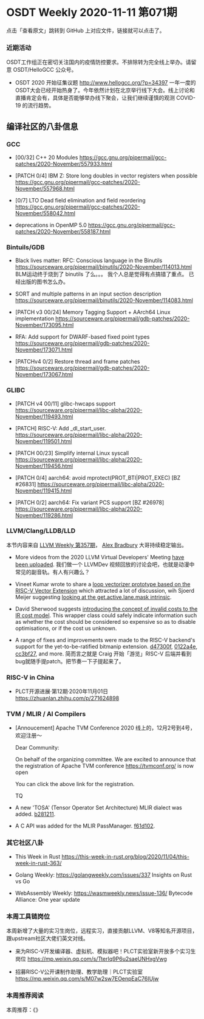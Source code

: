 # OSDT Weekly 2020-11-11 第071期

点击「查看原文」跳转到 GitHub 上对应文件，链接就可以点击了。

### 近期活动

OSDT工作组正在密切关注国内的疫情防控要求。不排除转为完全线上举办。请留意 OSDT/HelloGCC 公众号。

- OSDT 2020 开始征集议题
  http://www.hellogcc.org/?p=34397
  一年一度的OSDT大会已经开始热身了。今年依然计划在北京举行线下大会。线上讨论和直播肯定会有，具体是否能够举办线下聚会，让我们继续谨慎的观测 COVID-19 的流行趋势。

## 编译社区的八卦信息

### GCC

- [00/32] C++ 20 Modules
  https://gcc.gnu.org/pipermail/gcc-patches/2020-November/557933.html

- [PATCH 0/4] IBM Z: Store long doubles in vector registers when possible
  https://gcc.gnu.org/pipermail/gcc-patches/2020-November/557968.html

- [0/7] LTO Dead field elimination and field reordering
  https://gcc.gnu.org/pipermail/gcc-patches/2020-November/558042.html

- deprecations in OpenMP 5.0
  https://gcc.gnu.org/pipermail/gcc-patches/2020-November/558187.html

### Bintuils/GDB

- Black lives matter: RFC: Conscious language in the Binutils
  https://sourceware.org/pipermail/binutils/2020-November/114013.html
  BLM运动终于烧到了 binutils 了么。。。 我个人总是觉得有点搞错了重点。
  已经出版的图书怎么办。

- SORT and multiple patterns in an input section description
  https://sourceware.org/pipermail/binutils/2020-November/114083.html

- [PATCH v3 00/24] Memory Tagging Support + AArch64 Linux implementation
  https://sourceware.org/pipermail/gdb-patches/2020-November/173095.html

- RFA: Add support for DWARF-based fixed point types
  https://sourceware.org/pipermail/gdb-patches/2020-November/173071.html

- [PATCHv4 0/2] Restore thread and frame patches
  https://sourceware.org/pipermail/gdb-patches/2020-November/173067.html

### GLIBC  

- [PATCH v4 00/11] glibc-hwcaps support
  https://sourceware.org/pipermail/libc-alpha/2020-November/119493.html

- [PATCH] RISC-V: Add _dl_start_user.
  https://sourceware.org/pipermail/libc-alpha/2020-November/119501.html

- [PATCH 00/23] Simplify internal Linux syscall
  https://sourceware.org/pipermail/libc-alpha/2020-November/119456.html

- [PATCH 0/4] aarch64: avoid mprotect(PROT_BTI|PROT_EXEC) [BZ #26831]
  https://sourceware.org/pipermail/libc-alpha/2020-November/119415.html

- [PATCH 0/2] aarch64: Fix variant PCS support [BZ #26978]
  https://sourceware.org/pipermail/libc-alpha/2020-November/119286.html

### LLVM/Clang/LLDB/LLD

本节内容来自 [LLVM Weekly 第357期](http://llvmweekly.org/issue/358)，
[Alex Bradbury](https://www.linkedin.com/in/alex-bradbury/) 大哥持续稳定输出。

* More videos from the 2020 LLVM Virtual Developers' Meeting [have been uploaded](https://www.youtube.com/playlist?list=PL_R5A0lGi1ABzH_FIZSx0sHQkOqI7p4Cg).
  我们做一个 LLVMDev 视频回放的讨论会吧，也就是动漫中常见的副音轨。有人有兴趣么？

* Vineet Kumar wrote to share a [loop vectorizer prototype based on the RISC-V Vector Extension](http://lists.llvm.org/pipermail/llvm-dev/2020-November/146319.html) which attracted a lot of discussion, wih Sjoerd Meijer suggesting [looking at the get.active.lane.mask intrinsic](http://lists.llvm.org/pipermail/llvm-dev/2020-November/146399.html).

* David Sherwood suggests [introducing the concept of invalid costs to the IR cost model](http://lists.llvm.org/pipermail/llvm-dev/2020-November/146408.html).
  This wrapper class could safely indicate information such as whether the cost should be considered so expensive so as to disable optimisations, or if the cost us unknown.

* A range of fixes and improvements were made to the RISC-V backend's support for the yet-to-be-ratified bitmanip extension.
  [d47300f](https://reviews.llvm.org/rGd47300f503c),
  [0122a4e](https://reviews.llvm.org/rG0122a4ea661),
  [cc3bf27](https://reviews.llvm.org/rGcc3bf270776), and more.
  简而言之就是 Craig 开始「游览」RISC-V 后端并看到bug就随手提patch。把节奏一下子提起来了。

### RISC-V in China

- PLCT开源进展·第12期·2020年11月01日
  https://zhuanlan.zhihu.com/p/271624898

### TVM / MLIR / AI Compilers

- [Annoucement] Apache TVM Conference 2020
  线上的，12月2号到4号，欢迎注册～

    Dear Community:

    On behalf of the organizing committee. We are excited to announce that the
    registration of Apache TVM conference https://tvmconf.org/  is now open

    You can click the above link for the registration.

    TQ

* A new 'TOSA' (Tensor Operator Set Architecture) MLIR dialect was added.
  [b281211](https://reviews.llvm.org/rGb28121133d8).

* A C API was added for the MLIR PassManager.
  [f61d102](https://reviews.llvm.org/rGf61d1028fa5).

### 其它社区八卦

- This Week in Rust
  https://this-week-in-rust.org/blog/2020/11/04/this-week-in-rust-363/

- Golang Weekly:
  https://golangweekly.com/issues/337
  Insights on Rust vs Go

- WebAssembly Weekly:
  https://wasmweekly.news/issue-136/
  Bytecode Alliance: One year update

### 本周工具链岗位

本周新增了大量的实习生岗位，远程实习，直接贡献LLVM、V8等知名开源项目，跟upstream社区大佬们英文对线。

- 来为RISC-V开发编译器、虚拟机、模拟器吧！PLCT实验室新开放多个实习生岗位
  https://mp.weixin.qq.com/s/TterIq9P6u2saeUNHxgVwg

- 招募RISC-V公开课制作助理、教学助理｜PLCT实验室
  https://mp.weixin.qq.com/s/M07w2sw7EOenpEaC76IUjw

### 本周推荐阅读

本周推荐：《》
